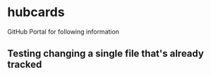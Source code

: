 # hubcards
GitHub Portal for following information

## Testing changing a single file that's already tracked